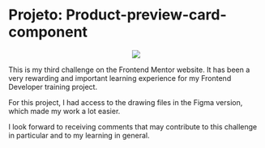 # Projeto: Product-preview-card-component

<p align="center">
<img loading="lazy" src="http://img.shields.io/static/v1?label=STATUS&message=EM%20DESENVOLVIMENTO&color=GREEN&style=for-the-badge"/>
</p>

 This is my third challenge on the Frontend Mentor website. It has been a very rewarding and important learning experience for my Frontend Developer training project.

For this project, I had access to the drawing files in the Figma version, which made my work a lot easier.

I look forward to receiving comments that may contribute to this challenge in particular and to my learning in general.